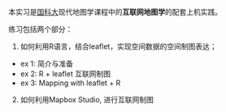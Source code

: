 本实习是[国科大](http://www.ucas.ac.cn/)现代地图学课程中的**互联网地图学**的配套上机实践。

练习包括两个部分：

1. 如何利用R语言，结合leaflet，实现空间数据的空间制图表达；

  - ex 1: 简介与准备
  - ex 2: R + leaflet 互联网制图
  - ex 3: Mapping with leaflet + R
  
2. 如何利用Mapbox Studio, 进行互联网制图